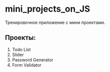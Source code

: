 # mini_projects_on_JS

Тренировочное приложение с мини проектами.

## Проекты:
1. Todo List
2. Slider
3. Password Generator
4. Form Validator
